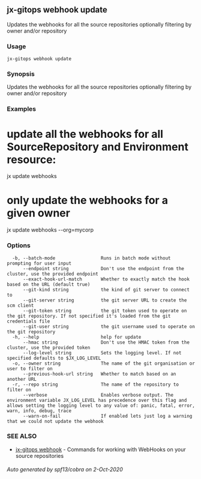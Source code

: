 ## jx-gitops webhook update

Updates the webhooks for all the source repositories optionally filtering by owner and/or repository

### Usage

```
jx-gitops webhook update
```

### Synopsis

Updates the webhooks for all the source repositories optionally filtering by owner and/or repository

### Examples

  # update all the webhooks for all SourceRepository and Environment resource:
  jx update webhooks
  
  # only update the webhooks for a given owner
  jx update webhooks --org=mycorp

### Options

```
  -b, --batch-mode                 Runs in batch mode without prompting for user input
      --endpoint string            Don't use the endpoint from the cluster, use the provided endpoint
      --exact-hook-url-match       Whether to exactly match the hook based on the URL (default true)
      --git-kind string            the kind of git server to connect to
      --git-server string          the git server URL to create the scm client
      --git-token string           the git token used to operate on the git repository. If not specified it's loaded from the git credentials file
      --git-user string            the git username used to operate on the git repository
  -h, --help                       help for update
      --hmac string                Don't use the HMAC token from the cluster, use the provided token
      --log-level string           Sets the logging level. If not specified defaults to $JX_LOG_LEVEL
  -o, --owner string               The name of the git organisation or user to filter on
      --previous-hook-url string   Whether to match based on an another URL
  -r, --repo string                The name of the repository to filter on
      --verbose                    Enables verbose output. The environment variable JX_LOG_LEVEL has precedence over this flag and allows setting the logging level to any value of: panic, fatal, error, warn, info, debug, trace
      --warn-on-fail               If enabled lets just log a warning that we could not update the webhook
```

### SEE ALSO

* [jx-gitops webhook](jx-gitops_webhook.md)	 - Commands for working with WebHooks on your source repositories

###### Auto generated by spf13/cobra on 2-Oct-2020

